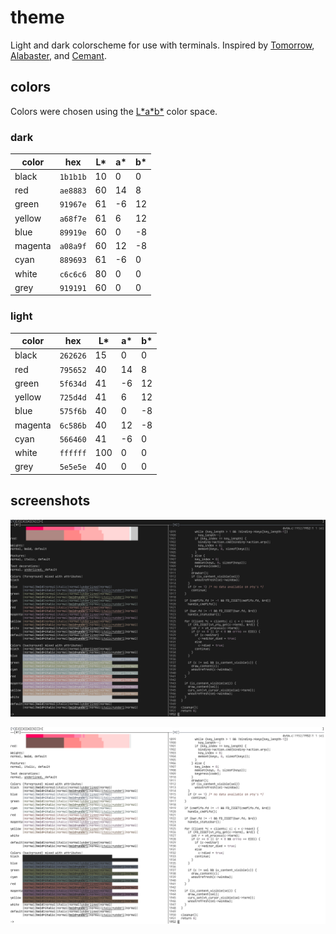 # theme

Light and dark colorscheme for use with terminals. Inspired by
[Tomorrow](https://github.com/chriskempson/tomorrow-theme),
[Alabaster](https://github.com/tonsky/sublime-scheme-alabaster), and
[Cemant](https://github.com/blobject/cemant).

## colors

Colors were chosen using the
[L\*a\*b\*](https://en.wikipedia.org/wiki/CIELAB_color_space) color space.

### dark

| color   | hex      | L\* | a\* | b\* |
|---------|----------|-----|-----|-----|
| black   | `1b1b1b` |  10 |   0 |   0 |
| red     | `ae8883` |  60 |  14 |   8 |
| green   | `91967e` |  61 |  -6 |  12 |
| yellow  | `a68f7e` |  61 |   6 |  12 |
| blue    | `89919e` |  60 |   0 |  -8 |
| magenta | `a08a9f` |  60 |  12 |  -8 |
| cyan    | `889693` |  61 |  -6 |   0 |
| white   | `c6c6c6` |  80 |   0 |   0 |
| grey    | `919191` |  60 |   0 |   0 |

### light

| color   | hex      | L\* | a\* | b\* |
|---------|----------|-----|-----|-----|
| black   | `262626` |  15 |   0 |   0 |
| red     | `795652` |  40 |  14 |   8 |
| green   | `5f634d` |  41 |  -6 |  12 |
| yellow  | `725d4d` |  41 |   6 |  12 |
| blue    | `575f6b` |  40 |   0 |  -8 |
| magenta | `6c586b` |  40 |  12 |  -8 |
| cyan    | `566460` |  41 |  -6 |   0 |
| white   | `ffffff` | 100 |   0 |   0 |
| grey    | `5e5e5e` |  40 |   0 |   0 |

## screenshots

![dark msgcat, kakoune](./_img/dark/ss.png)

![light msgcat, kakoune](./_img/light/ss.png)
